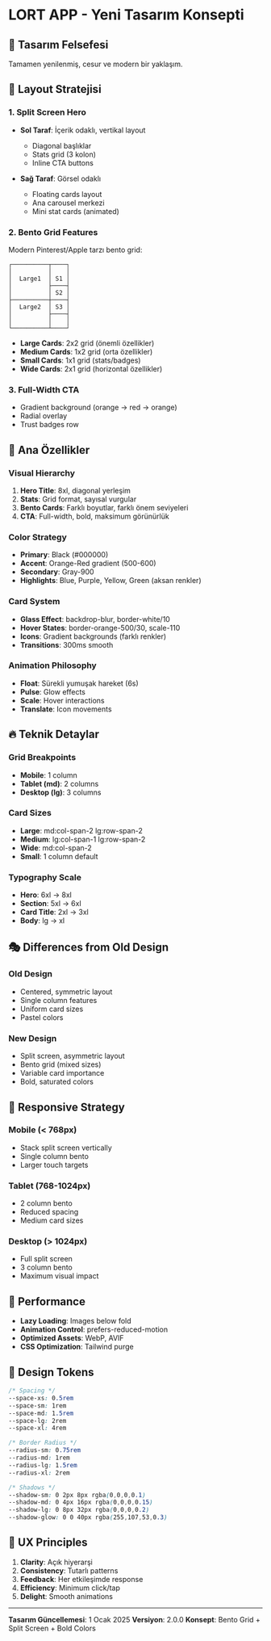 # LORT APP - Yeni Tasarım Konsepti

## 🎨 Tasarım Felsefesi

Tamamen yenilenmiş, cesur ve modern bir yaklaşım.

## 📐 Layout Stratejisi

### 1. **Split Screen Hero**
- **Sol Taraf**: İçerik odaklı, vertikal layout
  - Diagonal başlıklar
  - Stats grid (3 kolon)
  - Inline CTA buttons
  
- **Sağ Taraf**: Görsel odaklı
  - Floating cards layout
  - Ana carousel merkezi
  - Mini stat cards (animated)

### 2. **Bento Grid Features**
Modern Pinterest/Apple tarzı bento grid:

```
┌──────────┬────┐
│          │    │
│  Large1  │ S1 │
│          ├────┤
│          │ S2 │
├──────────┼────┤
│  Large2  │ S3 │
│          ├────┤
│          │    │
└──────────┴────┘
```

- **Large Cards**: 2x2 grid (önemli özellikler)
- **Medium Cards**: 1x2 grid (orta özellikler)
- **Small Cards**: 1x1 grid (stats/badges)
- **Wide Cards**: 2x1 grid (horizontal özellikler)

### 3. **Full-Width CTA**
- Gradient background (orange → red → orange)
- Radial overlay
- Trust badges row

## 🎯 Ana Özellikler

### Visual Hierarchy
1. **Hero Title**: 8xl, diagonal yerleşim
2. **Stats**: Grid format, sayısal vurgular
3. **Bento Cards**: Farklı boyutlar, farklı önem seviyeleri
4. **CTA**: Full-width, bold, maksimum görünürlük

### Color Strategy
- **Primary**: Black (#000000)
- **Accent**: Orange-Red gradient (500-600)
- **Secondary**: Gray-900
- **Highlights**: Blue, Purple, Yellow, Green (aksan renkler)

### Card System
- **Glass Effect**: backdrop-blur, border-white/10
- **Hover States**: border-orange-500/30, scale-110
- **Icons**: Gradient backgrounds (farklı renkler)
- **Transitions**: 300ms smooth

### Animation Philosophy
- **Float**: Sürekli yumuşak hareket (6s)
- **Pulse**: Glow effects
- **Scale**: Hover interactions
- **Translate**: Icon movements

## 🔥 Teknik Detaylar

### Grid Breakpoints
- **Mobile**: 1 column
- **Tablet (md)**: 2 columns
- **Desktop (lg)**: 3 columns

### Card Sizes
- **Large**: md:col-span-2 lg:row-span-2
- **Medium**: lg:col-span-1 lg:row-span-2
- **Wide**: md:col-span-2
- **Small**: 1 column default

### Typography Scale
- **Hero**: 6xl → 8xl
- **Section**: 5xl → 6xl
- **Card Title**: 2xl → 3xl
- **Body**: lg → xl

## 🎭 Differences from Old Design

### Old Design
- Centered, symmetric layout
- Single column features
- Uniform card sizes
- Pastel colors

### New Design
- Split screen, asymmetric layout
- Bento grid (mixed sizes)
- Variable card importance
- Bold, saturated colors

## 📱 Responsive Strategy

### Mobile (< 768px)
- Stack split screen vertically
- Single column bento
- Larger touch targets

### Tablet (768-1024px)
- 2 column bento
- Reduced spacing
- Medium card sizes

### Desktop (> 1024px)
- Full split screen
- 3 column bento
- Maximum visual impact

## 🚀 Performance

- **Lazy Loading**: Images below fold
- **Animation Control**: prefers-reduced-motion
- **Optimized Assets**: WebP, AVIF
- **CSS Optimization**: Tailwind purge

## 🎨 Design Tokens

```css
/* Spacing */
--space-xs: 0.5rem
--space-sm: 1rem
--space-md: 1.5rem
--space-lg: 2rem
--space-xl: 4rem

/* Border Radius */
--radius-sm: 0.75rem
--radius-md: 1rem
--radius-lg: 1.5rem
--radius-xl: 2rem

/* Shadows */
--shadow-sm: 0 2px 8px rgba(0,0,0,0.1)
--shadow-md: 0 4px 16px rgba(0,0,0,0.15)
--shadow-lg: 0 8px 32px rgba(0,0,0,0.2)
--shadow-glow: 0 0 40px rgba(255,107,53,0.3)
```

## 🎯 UX Principles

1. **Clarity**: Açık hiyerarşi
2. **Consistency**: Tutarlı patterns
3. **Feedback**: Her etkileşimde response
4. **Efficiency**: Minimum click/tap
5. **Delight**: Smooth animations

---

**Tasarım Güncellemesi**: 1 Ocak 2025
**Versiyon**: 2.0.0
**Konsept**: Bento Grid + Split Screen + Bold Colors

